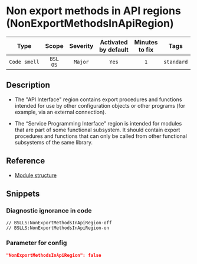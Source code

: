 # Non export methods in API regions (NonExportMethodsInApiRegion)

 Type | Scope | Severity | Activated<br>by default | Minutes<br>to fix | Tags 
 :-: | :-: | :-: | :-: | :-: | :-: 
 `Code smell` | `BSL`<br>`OS` | `Major` | `Yes` | `1` | `standard` 

<!-- Блоки выше заполняются автоматически, не трогать -->
## Description

- The "API Interface" region contains export procedures and functions intended for use by other configuration objects or other programs (for example, via an external connection).

- The “Service Programming Interface” region is intended for modules that are part of some functional subsystem. It should contain export procedures and functions that can only be called from other functional subsystems of the same library.

## Reference

- [Module structure](https://its.1c.ru/db/v8std#content:455:hdoc)

## Snippets

<!-- Блоки ниже заполняются автоматически, не трогать -->
### Diagnostic ignorance in code

```bsl
// BSLLS:NonExportMethodsInApiRegion-off
// BSLLS:NonExportMethodsInApiRegion-on
```

### Parameter for config

```json
"NonExportMethodsInApiRegion": false
```

